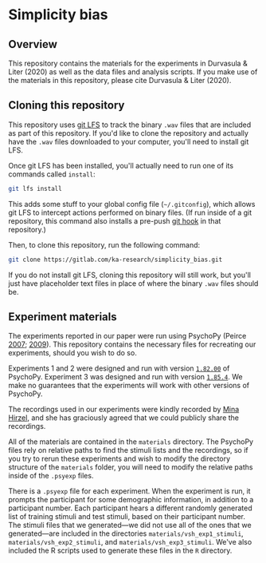 # Simplicity bias

## Overview

This repository contains the materials for the experiments in Durvasula
& Liter (2020) as well as the data files and analysis scripts. If you
make use of the materials in this repository, please cite Durvasula &
Liter (2020).

## Cloning this repository

This repository uses [git LFS][git-lfs] to track the binary `.wav` files
that are included as part of this repository. If you'd like to clone the
repository and actually have the `.wav` files downloaded to your
computer, you'll need to install git LFS.

Once git LFS has been installed, you'll actually need to run one of its
commands called `install`:

```sh
git lfs install
```

This adds some stuff to your global config file (`~/.gitconfig`), which
allows git LFS to intercept actions performed on binary files. (If run
inside of a git repository, this command also installs a pre-push [git
hook][git-hooks] in that repository.)

Then, to clone this repository, run the following command:

```sh
git clone https://gitlab.com/ka-research/simplicity_bias.git
```

If you do not install git LFS, cloning this repository will still work,
but you'll just have placeholder text files in place of where the binary
`.wav` files should be.

## Experiment materials

The experiments reported in our paper were run using PsychoPy (Peirce
[2007][peirce2007]; [2009][peirce2009]). This repository contains the
necessary files for recreating our experiments, should you wish to do
so.

Experiments 1 and 2 were designed and run with version
[`1.82.00`][1-82-00] of PsychoPy. Experiment 3 was designed and run with
version [`1.85.4`][1-85-4]. We make no guarantees that the experiments
will work with other versions of PsychoPy.

The recordings used in our experiments were kindly recorded by [Mina
Hirzel][mina], and she has graciously agreed that we could publicly
share the recordings.

All of the materials are contained in the `materials` directory. The
PsychoPy files rely on relative paths to find the stimuli lists and the
recordings, so if you try to rerun these experiments and wish to modify
the directory structure of the `materials` folder, you will need to
modify the relative paths inside of the `.psyexp` files.

There is a `.psyexp` file for each experiment. When the experiment is
run, it prompts the participant for some demographic information, in
addition to a participant number. Each participant hears a different
randomly generated list of training stimuli and test stimuli, based on
their participant number. The stimuli files that we generated—we did not
use all of the ones that we generated—are included in the directories
`materials/vsh_exp1_stimuli`, `materials/vsh_exp2_stimuli`, and
`materials/vsh_exp3_stimuli`. We've also included the R scripts used to
generate these files in the `R` directory.
<!-- links -->
[git-lfs]: https://git-lfs.github.com/
[git-hooks]: https://git-scm.com/book/en/v2/Customizing-Git-Git-Hooks
[peirce2007]: https://dx.doi.org/10.1016/j.jneumeth.2006.11.017
[peirce2009]: https://dx.doi.org/10.3389/neuro.11.010.2008
[1-82-00]: https://github.com/psychopy/psychopy/releases/tag/1.82.00
[1-85-4]: https://github.com/psychopy/psychopy/releases/tag/1.85.4
[mina]: https://minahirzel.com/
